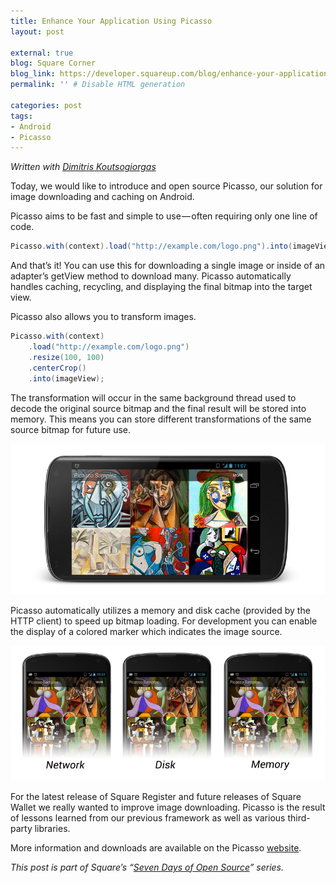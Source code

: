 ```yaml
---
title: Enhance Your Application Using Picasso
layout: post

external: true
blog: Square Corner
blog_link: https://developer.squareup.com/blog/enhance-your-application-using-picasso
permalink: '' # Disable HTML generation

categories: post
tags:
- Android
- Picasso
---
```


_Written with [Dimitris Koutsogiorgas](https://twitter.com/dnkoutso)_

Today, we would like to introduce and open source Picasso, our solution for image downloading and caching on Android.

Picasso aims to be fast and simple to use — often requiring only one line of code.

```java
Picasso.with(context).load("http://example.com/logo.png").into(imageView);
```

And that’s it! You can use this for downloading a single image or inside of an adapter’s getView method to download many. Picasso automatically handles caching, recycling, and displaying the final bitmap into the target view.

Picasso also allows you to transform images.

```java
Picasso.with(context)
    .load("http://example.com/logo.png")
    .resize(100, 100)
    .centerCrop()
    .into(imageView);
```

The transformation will occur in the same background thread used to decode the original source bitmap and the final result will be stored into memory. This means you can store different transformations of the same source bitmap for future use.

![](/static/post-image/picasso-0.png)

Picasso automatically utilizes a memory and disk cache (provided by the HTTP client) to speed up bitmap loading. For development you can enable the display of a colored marker which indicates the image source.

![](/static/post-image/picasso-1.png)

For the latest release of Square Register and future releases of Square Wallet we really wanted to improve image downloading. Picasso is the result of lessons learned from our previous framework as well as various third-party libraries.

More information and downloads are available on the Picasso [website](http://square.github.io/picasso/).

_This post is part of Square’s “[Seven Days of Open Source](https://corner.squareup.com/2013/05/seven-days-of-open-source.html)” series._